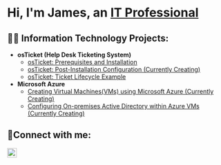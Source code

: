 <h1>Hi, I'm James, an <a href="https://www.linkedin.com/in/jamesangelsantiagopeters">IT Professional</a></h1>

<h2>👨‍💻 Information Technology Projects:</h2>

- <b>osTicket (Help Desk Ticketing System)</b>
  - [osTicket: Prerequisites and Installation](https://github.com/JPeters775/osticket-prereqs)
  - [osTicket: Post-Installation Configuration (Currently Creating)](https://github.com/JPeters775/osticket-postconfig)
  - [osTicket: Ticket Lifecycle Example](https://github.com/JPeters775/ticket-lifecycle)
- <b>Microsoft Azure</b>
  - [Creating Virtual Machines(VMs) using Microsoft Azure (Currently Creating)](https://github.com/JPeters775/virtual-machine)
  - [Configuring On-premises Active Directory within Azure VMs (Currently Creating)](https://github.com/JPeters775/configure-ad)

<h2>🤳Connect with me:</h2>

[<img align="left" alt="Josh | LinkedIn" width="22px" src="https://cdn.jsdelivr.net/npm/simple-icons@v3/icons/linkedin.svg" />][linkedin]

[linkedin]: https://www.linkedin.com/in/jamesangelsantiagopeters
